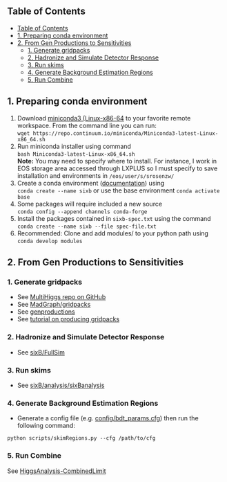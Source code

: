 ## Table of Contents
- [Table of Contents](#table-of-contents)
- [1. Preparing conda environment](#1-preparing-conda-environment)
- [2. From Gen Productions to Sensitivities](#2-from-gen-productions-to-sensitivities)
  - [1. Generate gridpacks](#1-generate-gridpacks)
  - [2. Hadronize and Simulate Detector Response](#2-hadronize-and-simulate-detector-response)
  - [3. Run skims](#3-run-skims)
  - [4. Generate Background Estimation Regions](#4-generate-background-estimation-regions)
  - [5. Run Combine](#5-run-combine)
<!-- 4. [Analyzing the network performance](#4.-analyzing-network-performance) -->



## 1. Preparing conda environment

1. Download [miniconda3 (Linux-x86-64](https://repo.anaconda.com/miniconda/Miniconda3-latest-Linux-x86_64.sh) to your favorite remote workspace. From the command line you can run: <br>
 ```wget https://repo.continuum.io/miniconda/Miniconda3-latest-Linux-x86_64.sh```
2. Run miniconda installer using command<br> `bash Miniconda3-latest-Linux-x86_64.sh` <br> **Note:** You may need to specify where to install. For instance, I work in EOS storage area accessed through LXPLUS so I must specify to save installation and environments in `/eos/user/s/srosenzw/`
3. Create a conda environment ([documentation](https://docs.conda.io/projects/conda/en/latest/user-guide/tasks/manage-environments.html)) using<br> `conda create --name sixb` or use the base environment `conda activate base`
4. Some packages will require included a new source<br> `conda config --append channels conda-forge` 
5. Install the packages contained in `sixb-spec.txt` using the command<br>
 ```conda create --name sixb --file spec-file.txt```
 6. Recommended: Clone and add modules/ to your python path using<br> `conda develop modules`


## 2. From Gen Productions to Sensitivities

### 1. Generate gridpacks
- See [MultiHiggs repo on GitHub](https://github.com/UF-HH/MultiHiggs)
 - See [MadGraph/gridpacks](https://github.com/UF-HH/MultiHiggs/tree/master/MadGraph/gridpacks)
  - See [genproductions](https://github.com/cms-sw/genproductions)
  - See [tutorial on producing gridpacks](https://twiki.cern.ch/twiki/bin/viewauth/CMS/QuickGuideMadGraph5aMCatNLO#Quick_tutorial_on_how_to_produce)

### 2. Hadronize and Simulate Detector Response
 - See [sixB/FullSim](https://github.com/UF-HH/MultiHiggs/tree/master/FullSim)

### 3. Run skims
- See [sixB/analysis/sixBanalysis](https://github.com/UF-HH/MultiHiggs/tree/master/analysis/sixBanalysis)

### 4. Generate Background Estimation Regions

- Generate a config file (e.g. [config/bdt_params.cfg](config/bdt_params.cfg)) then run the following command: 

```
python scripts/skimRegions.py --cfg /path/to/cfg
```

### 5. Run Combine

See [HiggsAnalysis-CombinedLimit](https://github.com/srosenzweig09-forks/HiggsAnalysis-CombinedLimit)